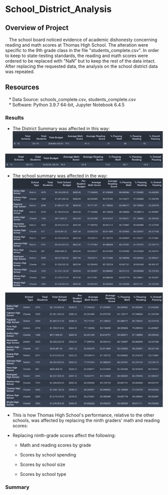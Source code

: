 # School_District_Analysis

## Overview of Project
&nbsp;&nbsp;&nbsp;The school board noticed evidence of academic dishonesty concerning reading and math scores at Thomas High School.  The alteration were specific to the 9th grade class in the file "students_complete.csv".  In order to keep to state-testing standards, the reading and math scores were ordered to be replaced with "NaN" but to keep the rest of the data intact. After replacing the requested data, the analysis on the school district data was repeated.
## Resources
&nbsp;&nbsp;&nbsp;* Data Source: schools_complete.csv, students_complete.csv
<br />
&nbsp;&nbsp;&nbsp;* Software: Python 3.9.7 64-bit, Jupyter Notebook 6.4.5

### Results
* The District Summary was affected in this way:
&nbsp;&nbsp;&nbsp;
![uncleandistrict](https://github.com/LaszloCravensworth/School_District_Analysis/blob/main/Pics/Preclean%20District%20Summary.png)

![cleandistrict](https://github.com/LaszloCravensworth/School_District_Analysis/blob/main/Pics/Postclean%20District%20Summary.png)

* The school summary was affected in the way:
&nbsp;&nbsp;&nbsp;
![uncleanschool](https://github.com/LaszloCravensworth/School_District_Analysis/blob/main/Pics/preclean_school_summary.png)

![cleanschool](https://github.com/LaszloCravensworth/School_District_Analysis/blob/main/Pics/postclean_school_summary.png)

* This is how Thomas High School's performance, relative to the other schools, was affected by replacing the ninth graders' math and reading scores:

* Replacing ninth-grade scores affect the following:

    * Math and reading scores by grade
    
    * Scores by school spending
    
    * Scores by school size
    
    * Scores by school type

### Summary
